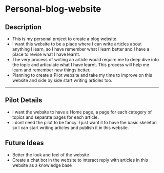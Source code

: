 # Personal-blog-website
## Description
 - This is my personal project to create a blog website.
 - I want this website to be a place where I can write articles about anything I learn, so I have remember what I learn better and I have a place to revise what I have learnt.
 - The very process of writing an article would require me to deep dive into the topic and articulate what I have learnt. This process will help me learn and remember new things better.
 - Planning to create a Pilot website and take my time to improve on this website and side by side start writing articles too.
---
## Pilot Details
 - I want the website to have a Home page, a page for each category of topics and separate pages for each article. 
 - I dont need the pilot to be fancy. I just want it to have the basic skeleton so I can start writing articles and publish it in this website.

## Future Ideas
 - Better the look and feel of the website
 - Create a chat bot in the website to interact reply with articles in this website as a knowledge base
